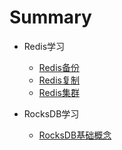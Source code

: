 # Summary

- Redis学习
  - [Redis备份](Redis备份.md)
  - [Redis复制](Redis复制.md)
  - [Redis集群](Redis集群.md)

- RocksDB学习
  - [RocksDB基础概念](RocksDB基础概念.md)
